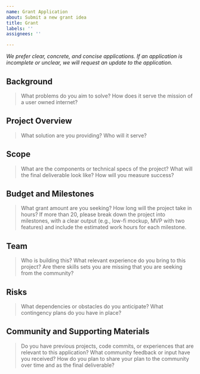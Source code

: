```yaml
---
name: Grant Application
about: Submit a new grant idea
title: Grant
labels: ''
assignees: ''

---
```


*We prefer clear, concrete, and concise applications. If an application is incomplete or unclear, we will request an update to the application.*

## Background

> What problems do you aim to solve? How does it serve the mission of a user owned internet?



## Project Overview

> What solution are you providing? Who will it serve?



## Scope

> What are the components or technical specs of the project? What will the final deliverable look like? How will you measure success?



## Budget and Milestones

> What grant amount are you seeking? How long will the project take in hours? If more than 20, please break down the project into milestones, with a clear output (e.g., low-fi mockup, MVP with two features) and include the estimated work hours for each milestone.



## Team

> Who is building this? What relevant experience do you bring to this project? Are there skills sets you are missing that you are seeking from the community?



## Risks

> What dependencies or obstacles do you anticipate? What contingency plans do you have in place?



## Community and Supporting Materials

> Do you have previous projects, code commits, or experiences that are relevant to this application? What community feedback or input have you received? How do you plan to share your plan to the community over time and as the final deliverable?
